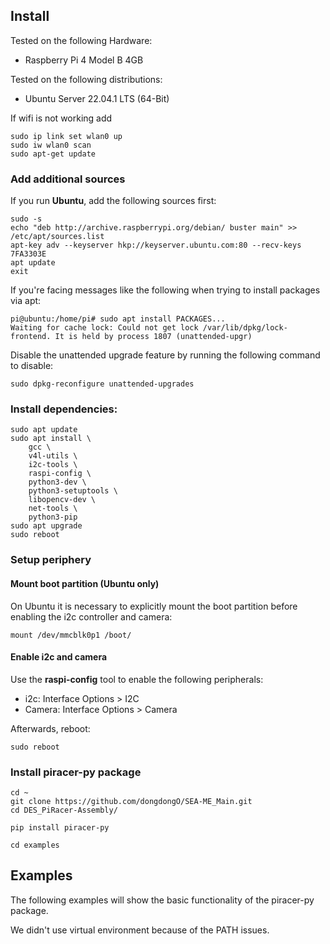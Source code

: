 ## Install

Tested on the following Hardware:

* Raspberry Pi 4 Model B 4GB

Tested on the following distributions:      

* Ubuntu Server 22.04.1 LTS (64-Bit)

If wifi is not working add

    sudo ip link set wlan0 up
    sudo iw wlan0 scan
    sudo apt-get update


### Add additional sources

If you run **Ubuntu**, add the following sources first:

    sudo -s
    echo "deb http://archive.raspberrypi.org/debian/ buster main" >> /etc/apt/sources.list
    apt-key adv --keyserver hkp://keyserver.ubuntu.com:80 --recv-keys 7FA3303E
    apt update
    exit

If you're facing messages like the following when trying to install packages
via apt:

    pi@ubuntu:/home/pi# sudo apt install PACKAGES...
    Waiting for cache lock: Could not get lock /var/lib/dpkg/lock-frontend. It is held by process 1807 (unattended-upgr)

Disable the unattended upgrade feature by running the following command to disable:

    sudo dpkg-reconfigure unattended-upgrades

### Install dependencies:

    sudo apt update
    sudo apt install \
        gcc \
        v4l-utils \
        i2c-tools \
        raspi-config \
        python3-dev \
        python3-setuptools \
        libopencv-dev \
        net-tools \
        python3-pip
    sudo apt upgrade
    sudo reboot

### Setup periphery 

#### Mount boot partition (Ubuntu only)

On Ubuntu it is necessary to explicitly mount the boot partition before 
enabling the i2c controller and camera:

    mount /dev/mmcblk0p1 /boot/

#### Enable i2c and camera

Use the **raspi-config** tool to enable the following peripherals:

* i2c: Interface Options > I2C
* Camera: Interface Options > Camera

Afterwards, reboot:
    
    sudo reboot

### Install piracer-py package

    cd ~
    git clone https://github.com/dongdongO/SEA-ME_Main.git
    cd DES_PiRacer-Assembly/

    pip install piracer-py

    cd examples

## Examples

The following examples will show the basic functionality of the piracer-py package.

We didn't use virtual environment because of the PATH issues.

